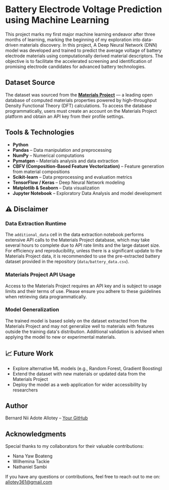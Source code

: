 #  Battery Electrode Voltage Prediction using Machine Learning
This project marks my first major machine learning endeavor after three months of learning, marking the beginning of my exploration into data-driven materials discovery. In this project, A Deep Neural Network (DNN) model was developed and trained to predict the average voltage of battery electrode materials using computationally derived material descriptors. The objective is to facilitate the accelerated screening and identification of promising electrode candidates for advanced battery technologies.

## Dataset Source
The dataset was sourced from the **[Materials Project](https://materialsproject.org/)** — a leading open database of computed materials properties powered by high-throughput Density Functional Theory (DFT) calculations. To access the database programmatically, users must create an account on the Materials Project platform and obtain an API key from their profile settings.

##  Tools & Technologies
- **Python** 
- **Pandas** – Data manipulation and preprocessing
- **NumPy** – Numerical computations
- **Pymatgen** – Materials analysis and data extraction
- **CBFV (Composition-Based Feature Vectorization)** – Feature generation from material compositions
- **Scikit-learn** – Data preprocessing and evaluation metrics
- **TensorFlow / Keras** – Deep Neural Network modeling
- **Matplotlib & Seaborn** – Data visualization
- **Jupyter Notebook** – Exploratory Data Analysis and model development

## ⚠️ Disclaimer

### Data Extraction Runtime
The `additional_data` cell in the data extraction notebook performs extensive API calls to the Materials Project database, which may take several hours to complete due to API rate limits and the large dataset size. For efficiency and reproducibility, unless there is a significant update to the Materials Project data, it is recommended to use the pre-extracted battery dataset provided in the repository (`data/battery_data.csv`).

### Materials Project API Usage
Access to the Materials Project requires an API key and is subject to usage limits and their terms of use. Please ensure you adhere to these guidelines when retrieving data programmatically.

### Model Generalization
The trained model is based solely on the dataset extracted from the Materials Project and may not generalize well to materials with features outside the training data's distribution. Additional validation is advised when applying the model to new or experimental materials.

## 📈 Future Work
- Explore alternative ML models (e.g., Random Forest, Gradient Boosting)
- Extend the dataset with new materials or updated data from the Materials Project
- Deploy the model as a web application for wider accessibility by researchers

## Author
Bernard Nii Adote Allotey – [Your GitHub](https://github.com/yourusername)

## Acknowledgments
Special thanks to my collaborators for their valuable contributions:
- Nana Yaw Boateng
- Wilhemina Tackie
- Nathaniel Sambi

 If you have any questions or contributions, feel free to reach out to me on: allotey361@gmail.com
  




